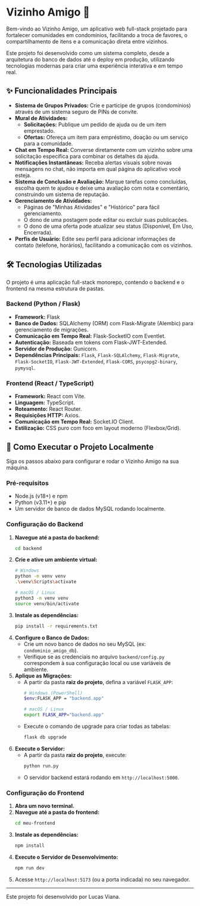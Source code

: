 # Vizinho Amigo 🤝

Bem-vindo ao Vizinho Amigo, um aplicativo web full-stack projetado para fortalecer comunidades em condomínios, facilitando a troca de favores, o compartilhamento de itens e a comunicação direta entre vizinhos.

Este projeto foi desenvolvido como um sistema completo, desde a arquitetura do banco de dados até o deploy em produção, utilizando tecnologias modernas para criar uma experiência interativa e em tempo real.

## ✨ Funcionalidades Principais

* **Sistema de Grupos Privados:** Crie e participe de grupos (condomínios) através de um sistema seguro de PINs de convite.
* **Mural de Atividades:**
    * **Solicitações:** Publique um pedido de ajuda ou de um item emprestado.
    * **Ofertas:** Ofereça um item para empréstimo, doação ou um serviço para a comunidade.
* **Chat em Tempo Real:** Converse diretamente com um vizinho sobre uma solicitação específica para combinar os detalhes da ajuda.
* **Notificações Instantâneas:** Receba alertas visuais sobre novas mensagens no chat, não importa em qual página do aplicativo você esteja.
* **Sistema de Conclusão e Avaliação:** Marque tarefas como concluídas, escolha quem te ajudou e deixe uma avaliação com nota e comentário, construindo um sistema de reputação.
* **Gerenciamento de Atividades:**
    * Páginas de "Minhas Atividades" e "Histórico" para fácil gerenciamento.
    * O dono de uma postagem pode editar ou excluir suas publicações.
    * O dono de uma oferta pode atualizar seu status (Disponível, Em Uso, Encerrada).
* **Perfis de Usuário:** Edite seu perfil para adicionar informações de contato (telefone, horários), facilitando a comunicação com os vizinhos.

## 🛠️ Tecnologias Utilizadas

O projeto é uma aplicação full-stack monorepo, contendo o backend e o frontend na mesma estrutura de pastas.

### Backend (Python / Flask)

* **Framework:** Flask
* **Banco de Dados:** SQLAlchemy (ORM) com Flask-Migrate (Alembic) para gerenciamento de migrações.
* **Comunicação em Tempo Real:** Flask-SocketIO com Eventlet.
* **Autenticação:** Baseada em tokens com Flask-JWT-Extended.
* **Servidor de Produção:** Gunicorn.
* **Dependências Principais:** `Flask`, `Flask-SQLAlchemy`, `Flask-Migrate`, `Flask-SocketIO`, `Flask-JWT-Extended`, `Flask-CORS`, `psycopg2-binary`, `pymysql`.

### Frontend (React / TypeScript)

* **Framework:** React com Vite.
* **Linguagem:** TypeScript.
* **Roteamento:** React Router.
* **Requisições HTTP:** Axios.
* **Comunicação em Tempo Real:** Socket.IO Client.
* **Estilização:** CSS puro com foco em layout moderno (Flexbox/Grid).

## 🚀 Como Executar o Projeto Localmente

Siga os passos abaixo para configurar e rodar o Vizinho Amigo na sua máquina.

### Pré-requisitos
* Node.js (v18+) e npm
* Python (v3.11+) e pip
* Um servidor de banco de dados MySQL rodando localmente.

### Configuração do Backend

1.  **Navegue até a pasta do backend:**
    ```bash
    cd backend
    ```
2.  **Crie e ative um ambiente virtual:**
    ```bash
    # Windows
    python -m venv venv
    .\venv\Scripts\activate

    # macOS / Linux
    python3 -m venv venv
    source venv/bin/activate
    ```
3.  **Instale as dependências:**
    ```bash
    pip install -r requirements.txt
    ```
4.  **Configure o Banco de Dados:**
    * Crie um novo banco de dados no seu MySQL (ex: `condominio_amigo_db`).
    * Verifique se as credenciais no arquivo `backend/config.py` correspondem à sua configuração local ou use variáveis de ambiente.
5.  **Aplique as Migrações:**
    * A partir da pasta **raiz do projeto**, defina a variável `FLASK_APP`:
        ```bash
        # Windows (PowerShell)
        $env:FLASK_APP = "backend.app"

        # macOS / Linux
        export FLASK_APP="backend.app"
        ```
    * Execute o comando de upgrade para criar todas as tabelas:
        ```bash
        flask db upgrade
        ```
6.  **Execute o Servidor:**
    * A partir da pasta **raiz do projeto**, execute:
        ```bash
        python run.py
        ```
    * O servidor backend estará rodando em `http://localhost:5000`.

### Configuração do Frontend

1.  **Abra um novo terminal.**
2.  **Navegue até a pasta do frontend:**
    ```bash
    cd meu-frontend
    ```
3.  **Instale as dependências:**
    ```bash
    npm install
    ```
4.  **Execute o Servidor de Desenvolvimento:**
    ```bash
    npm run dev
    ```
5.  Acesse `http://localhost:5173` (ou a porta indicada) no seu navegador.

---
Este projeto foi desenvolvido por Lucas Viana.